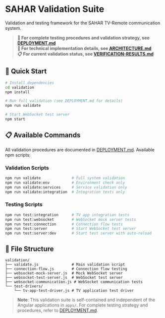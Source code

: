 # SAHAR Validation Suite

Validation and testing framework for the SAHAR TV-Remote communication system.

> **📖 For complete testing procedures and validation strategy, see [DEPLOYMENT.md](../DEPLOYMENT.md)**  
> **🔧 For technical implementation details, see [ARCHITECTURE.md](../ARCHITECTURE.md)**  
> **📋 For current validation status, see [VERIFICATION-RESULTS.md](../VERIFICATION-RESULTS.md)**

## 🚀 Quick Start

```bash
# Install dependencies
cd validation
npm install

# Run full validation (see DEPLOYMENT.md for details)
npm run validate

# Start WebSocket test server
npm start
```

## 📋 Available Commands

All validation procedures are documented in [DEPLOYMENT.md](../DEPLOYMENT.md). Available npm scripts:

### Validation Scripts
```bash
npm run validate              # Full system validation
npm run validate:env          # Environment check only
npm run validate:services     # Service validation only
npm run validate:integration  # Integration tests only
```

### Testing Scripts
```bash
npm run test:integration      # TV app integration tests
npm run test:websocket        # WebSocket mock server tests
npm run test:connection       # Connection flow tests
npm run test:server           # Start WebSocket test server
npm run test:server:dev       # Start test server with auto-reload
```

## 📁 File Structure

```
validation/
├── validate.js               # Main validation script
├── connection-flow.js        # Connection flow testing
├── websocket-mock-server.js  # Mock WebSocket server
├── websocket-test-server.js  # WebSocket test server
├── websocket-communication.js # WebSocket communication tests
└── test-drivers/
    └── tv-app-test-driver.js # TV application test driver
```

> **Note**: This validation suite is self-contained and independent of the Angular applications in `apps/`. For complete testing strategy and procedures, refer to [DEPLOYMENT.md](../DEPLOYMENT.md).
